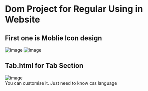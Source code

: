 # Dom Project for Regular Using in Website
## First one is Moblie Icon design<br>
![image](https://github.com/user-attachments/assets/82cb3446-8d70-41c8-99c0-347af600072f)
![image](https://github.com/user-attachments/assets/5afe3179-6aac-4099-9eee-16028f5940a4)

## Tab.html for Tab Section
![image](https://github.com/user-attachments/assets/54da52ec-49ef-48ab-b0b8-da03930e4127)<br>
You can customise it. Just need to know css language

